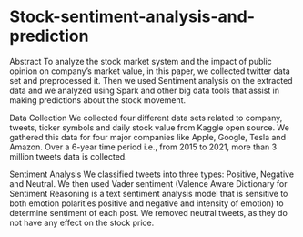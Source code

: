 # Stock-sentiment-analysis-and-prediction

Abstract
To analyze the stock market system and the impact of public opinion on company’s market value, in this paper, we collected twitter data set and preprocessed it. Then we used Sentiment analysis on the extracted data and we analyzed using Spark and other big data tools that assist in making predictions about the stock movement.

Data Collection
We collected four different data sets related to company, tweets, ticker symbols and daily stock value from Kaggle open source. We gathered this data for four major companies like Apple, Google, Tesla and Amazon. Over a 6-year time period i.e., from 2015 to 2021, more than 3 million tweets data is collected.

Sentiment Analysis
We classified tweets into three types: Positive, Negative and Neutral. We then used Vader sentiment (Valence Aware Dictionary for Sentiment Reasoning is a text sentiment analysis model that is sensitive to both emotion polarities positive and negative and intensity of emotion) to determine sentiment of each post. We removed neutral tweets, as they do not have any effect on the stock price.
